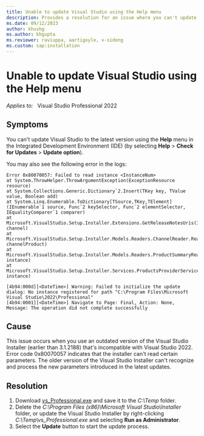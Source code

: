 ```yaml
---
title: Unable to update Visual Studio using the Help menu
description: Provides a resolution for an issue where you can't update Visual Studio using the Help menu.
ms.date: 09/12/2023
author: khushg
ms.author: khgupta
ms.reviewer: raviuppa, aartigoyle, v-sidong
ms.custom: sap:installation
---
```

# Unable to update Visual Studio using the Help menu

_Applies to:_ &nbsp; Visual Studio Professional 2022

## Symptoms

You can't update Visual Studio to the latest version using the **Help** menu in the Integrated Development Environment (IDE) (by selecting **Help** > **Check for Updates** > **Update option**).

You may also see the following error in the logs:

```output
Error 0x80070057: Failed to read instance <InstanceNum>
at System.ThrowHelper.ThrowArgumentException(ExceptionResource resource) 
at System.Collections.Generic.Dictionary`2.Insert(TKey key, TValue value, Boolean add) 
at System.Linq.Enumerable.ToDictionary[TSource,TKey,TElement](IEnumerable`1 source, Func`2 keySelector, Func`2 elementSelector, IEqualityComparer`1 comparer) 
at Microsoft.VisualStudio.Setup.Installer.Extensions.GetReleaseNotesUris(IChannel channel) 
at Microsoft.VisualStudio.Setup.Installer.Models.Readers.ChannelReader.ReadFromChannel(ChannelNode`1 channelProduct) 
at Microsoft.VisualStudio.Setup.Installer.Models.Readers.ProductSummaryReader.ReadFromInstance(IInstance instance) 
at Microsoft.VisualStudio.Setup.Installer.Services.ProductsProviderService.TryGetInstalledProductSummary(IInstance instance) 

[4b94:000d][<DateTime>] Warning: Failed to initialize the update dialog: No instance registered for path "C:\Program Files\Microsoft Visual Studio\2022\Professional" 
[4b94:0001][<DateTime>] Navigate to Page: Final, Action: None, Message: The operation did not complete successfully 
```

## Cause

This issue occurs when you use an outdated version of the Visual Studio Installer (earlier than 3.1.2188) that's incompatible with Visual Studio 2022. Error code 0x80070057 indicates that the installer can't read certain parameters. The older version of the Visual Studio Installer can't recognize and process the new parameters introduced in the latest updates.

## Resolution

1. Download [vs_Professional.exe](https://aka.ms/vs/17/release/vs_Professional.exe) and save it to the *C:\Temp* folder.
1. Delete the *C:\Program Files (x86)\Microsoft Visual Studio\Installer* folder, or update the Visual Studio Installer by right-clicking *C:\Temp\vs_Professional.exe* and selecting **Run as Administrator**.
1. Select the **Update** button to start the update process.
